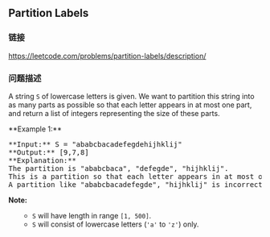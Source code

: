 ## Partition Labels  
### 链接  
https://leetcode.com/problems/partition-labels/description/  
### 问题描述

A string `S` of lowercase letters is given.  We want to partition this string into as many parts as possible so that each letter appears in at most one part, and return a list of integers representing the size of these parts.




<p>**Example 1:**<br />
<pre>
**Input:** S = "ababcbacadefegdehijhklij"
**Output:** [9,7,8]
**Explanation:**
The partition is "ababcbaca", "defegde", "hijhklij".
This is a partition so that each letter appears in at most one part.
A partition like "ababcbacadefegde", "hijhklij" is incorrect, because it splits S into less parts.
</pre>


**Note:**<br><ol>
- `S` will have length in range `[1, 500]`.
- `S` will consist of lowercase letters (`'a'` to `'z'`) only.
</ol>
